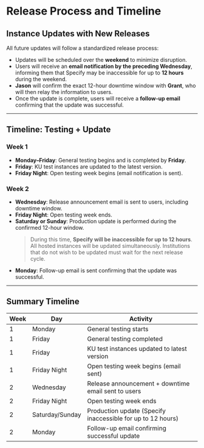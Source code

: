 # Release Process and Timeline

## Instance Updates with New Releases

All future updates will follow a standardized release process:

- Updates will be scheduled over the **weekend** to minimize disruption.
- Users will receive an **email notification by the preceding Wednesday**, informing them that Specify may be inaccessible for up to **12 hours** during the weekend.
- **Jason** will confirm the exact 12-hour downtime window with **Grant**, who will then relay the information to users.
- Once the update is complete, users will receive a **follow-up email** confirming that the update was successful.

---

## Timeline: Testing + Update

### Week 1
- **Monday–Friday**: General testing begins and is completed by **Friday**.
- **Friday**: KU test instances are updated to the latest version.
- **Friday Night**: Open testing week begins (email notification is sent).

### Week 2
- **Wednesday**: Release announcement email is sent to users, including downtime window.
- **Friday Night**: Open testing week ends.
- **Saturday or Sunday**: Production update is performed during the confirmed 12-hour window.  
  > During this time, **Specify will be inaccessible for up to 12 hours**.  
  > All hosted instances will be updated simultaneously. Institutions that do not wish to be updated must wait for the next release cycle.
- **Monday**: Follow-up email is sent confirming that the update was successful.

---

## Summary Timeline

| Week | Day              | Activity                                                                 |
|------|------------------|--------------------------------------------------------------------------|
| 1    | Monday            | General testing starts                                                  |
| 1    | Friday            | General testing completed                                               |
| 1    | Friday            | KU test instances updated to latest version                             |
| 1    | Friday Night      | Open testing week begins (email sent)                                   |
| 2    | Wednesday         | Release announcement + downtime email sent to users                     |
| 2    | Friday Night      | Open testing week ends                                                  |
| 2    | Saturday/Sunday   | Production update (Specify inaccessible for up to 12 hours)             |
| 2    | Monday            | Follow-up email confirming successful update                            |
